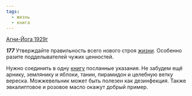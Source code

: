 ```yaml
---
tags:
  - жизнь
  - книга
---
```


[Агни-Йога 1929г](https://127.0.0.1:4002/agni/1929)

___177___
Утверждайте правильность всего нового строя [жизни](../../../tags/#жизнь). Особенно разите подделывателей чужих ценностей.   

Нужно соединить в одну [книгу](../../../tags/#книга) посланные указания. Не забудем ещё арнику, землянику и яблоки, танин, пирамидон и целебную ветку вереска. Можжевельник может быть полезен как дезинфекция. Также эвкалиптовое и розовое масло окажут добрый пример.
